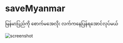 # saveMyanmar
မြန်မာပြည်ကို စောက်မအေလိုး လက်ကနေပြန်ရအောင်လုပ်မယ်

![screenshot](assets/img/GenZ-samll.png)
